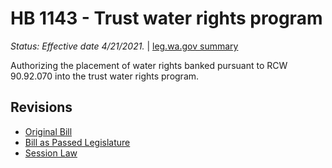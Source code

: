 # HB 1143 - Trust water rights program
*Status: Effective date 4/21/2021.* | [leg.wa.gov summary](https://app.leg.wa.gov/billsummary?BillNumber=1143&Year=2021)

Authorizing the placement of water rights banked pursuant to RCW 90.92.070 into the trust water rights program.

## Revisions
* [Original Bill](1/)
* [Bill as Passed Legislature](1/)
* [Session Law](1/)